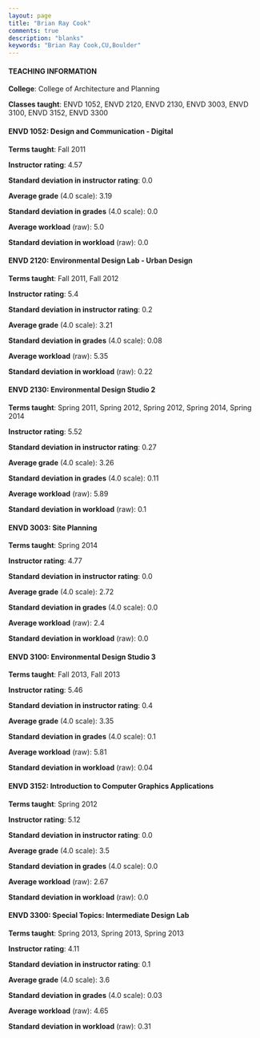 ```yaml
---
layout: page
title: "Brian Ray Cook" 
comments: true
description: "blanks"
keywords: "Brian Ray Cook,CU,Boulder"
---
```

<head>
<script src="https://ajax.googleapis.com/ajax/libs/jquery/2.1.3/jquery.min.js"></script>
<script src="https://dl.dropboxusercontent.com/s/pc42nxpaw1ea4o9/highcharts.js?dl=0"></script>
<!-- <script src="../assets/js/highcharts.js"></script> -->
<style type="text/css">@font-face {
	font-family: "Bebas Neue";
	src: url(https://www.filehosting.org/file/details/544349/BebasNeue Regular.otf) format("opentype");
	}
	h1.Bebas { 
		font-family: "Bebas Neue", Verdana, Tahoma;
	}
</style>
</head>
	   
#### TEACHING INFORMATION

**College**: College of Architecture and Planning

**Classes taught**: ENVD 1052, ENVD 2120, ENVD 2130, ENVD 3003, ENVD 3100, ENVD 3152, ENVD 3300

#### ENVD 1052: Design and Communication - Digital

**Terms taught**: Fall 2011

**Instructor rating**: 4.57

**Standard deviation in instructor rating**: 0.0

**Average grade** (4.0 scale): 3.19

**Standard deviation in grades** (4.0 scale): 0.0

**Average workload** (raw): 5.0

**Standard deviation in workload** (raw): 0.0

#### ENVD 2120: Environmental Design Lab - Urban Design

**Terms taught**: Fall 2011, Fall 2012

**Instructor rating**: 5.4

**Standard deviation in instructor rating**: 0.2

**Average grade** (4.0 scale): 3.21

**Standard deviation in grades** (4.0 scale): 0.08

**Average workload** (raw): 5.35

**Standard deviation in workload** (raw): 0.22

#### ENVD 2130: Environmental Design Studio 2

**Terms taught**: Spring 2011, Spring 2012, Spring 2012, Spring 2014, Spring 2014

**Instructor rating**: 5.52

**Standard deviation in instructor rating**: 0.27

**Average grade** (4.0 scale): 3.26

**Standard deviation in grades** (4.0 scale): 0.11

**Average workload** (raw): 5.89

**Standard deviation in workload** (raw): 0.1

#### ENVD 3003: Site Planning

**Terms taught**: Spring 2014

**Instructor rating**: 4.77

**Standard deviation in instructor rating**: 0.0

**Average grade** (4.0 scale): 2.72

**Standard deviation in grades** (4.0 scale): 0.0

**Average workload** (raw): 2.4

**Standard deviation in workload** (raw): 0.0

#### ENVD 3100: Environmental Design Studio 3

**Terms taught**: Fall 2013, Fall 2013

**Instructor rating**: 5.46

**Standard deviation in instructor rating**: 0.4

**Average grade** (4.0 scale): 3.35

**Standard deviation in grades** (4.0 scale): 0.1

**Average workload** (raw): 5.81

**Standard deviation in workload** (raw): 0.04

#### ENVD 3152: Introduction to Computer Graphics Applications

**Terms taught**: Spring 2012

**Instructor rating**: 5.12

**Standard deviation in instructor rating**: 0.0

**Average grade** (4.0 scale): 3.5

**Standard deviation in grades** (4.0 scale): 0.0

**Average workload** (raw): 2.67

**Standard deviation in workload** (raw): 0.0

#### ENVD 3300: Special Topics: Intermediate Design Lab

**Terms taught**: Spring 2013, Spring 2013, Spring 2013

**Instructor rating**: 4.11

**Standard deviation in instructor rating**: 0.1

**Average grade** (4.0 scale): 3.6

**Standard deviation in grades** (4.0 scale): 0.03

**Average workload** (raw): 4.65

**Standard deviation in workload** (raw): 0.31

